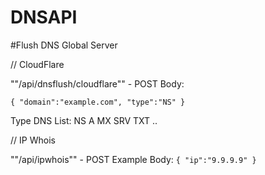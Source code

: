 # DNSAPI

#Flush DNS Global Server

// CloudFlare

""/api/dnsflush/cloudflare"" - POST
Body:

``{
    "domain":"example.com",
    "type":"NS"
}``

Type DNS List:
NS
A
MX
SRV
TXT
..

// IP Whois 

""/api/ipwhois"" - POST
Example
Body:
``
{
    "ip":"9.9.9.9"
}
``